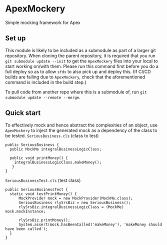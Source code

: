# ApexMockery

Simple mocking framework for Apex

## Set up

This module is likely to be included as a submodule as part of a larger git repository. When cloning the parent repository, it is required that you run 
`git submodule update --init` to get the `ApexMockery` files into your local to start working on/with them. Please run this command first before you do a full deploy
so as to allow `sfdx` to also pick up and deploy this. (If CI/CD builds are failing due to `ApexMockery`, check that the aforementioned command is included in the build step.)

To pull code from another repo where this is a submodule of, run `git submodule update --remote --merge`.

## Quick start

To effectively mock and hence abstract the complexities of an object, use `ApexMockery` to inject the generated mock as a dependency of the class to be tested.
`SeriousBusiness.cls` (class to test)

```apex
public SeriousBusiness {
  public MockMe integralBusinessLogicClass;

  public void printMoney() {
    integralBusinessLogicClass.makeMoney();
   }
}
```

`SeriousBusinessTest.cls` (test class)

```apex
public SeriousBusinessTest {
  static void testPrintMoney() {
      MockProvider mock = new MockProvider(MockMe.class);
      SeriousBusiness rlySrsBiz = new SeriousBusiness();
      rlySrsBiz.integralBusinessLogicClass = (MockMe) mock.mockInstance;

      rlySrsBiz.printMoney();
      System.assert(mock.hasBeenCalled('makeMoney'), 'makeMoney should have been called');
  }
}
```
